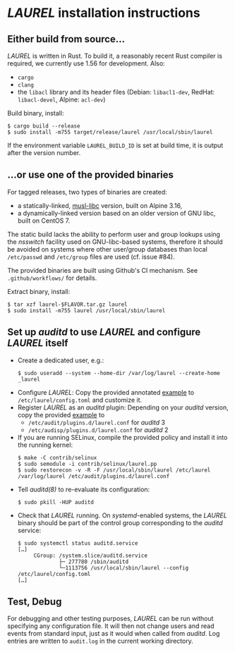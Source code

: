 # _LAUREL_ installation instructions

## Either build from source…

_LAUREL_ is written in Rust. To build it, a reasonably recent Rust compiler is required, we currently use 1.56 for development. Also:
- `cargo`
- `clang`
- the `libacl` library and its header files (Debian: `libacl1-dev`, RedHat: `libacl-devel`, Alpine: `acl-dev`)

Build binary, install:
``` console
$ cargo build --release
$ sudo install -m755 target/release/laurel /usr/local/sbin/laurel
```
If the environment variable `LAUREL_BUILD_ID` is set at build time, it is output after the version number.

## …or use one of the provided binaries

For tagged releases, two types of binaries are created:

- a statically-linked, [musl-libc](https://musl.libc.org) version, built on Alpine 3.16,
- a dynamically-linked version based on an older version of GNU libc, built on CentOS 7.

The static build lacks the ability to perform user and group lookups using the _nsswitch_ facility used on GNU-libc-based systems, therefore it should be avoided on systems where other user/group databases than local `/etc/passwd` and `/etc/group` files are used (cf. issue #84).

The provided binaries are built using Github's CI mechanism. See `.github/workflows/` for details.

Extract binary, install:
``` console
$ tar xzf laurel-$FLAVOR.tar.gz laurel
$ sudo install -m755 laurel /usr/local/sbin/laurel
```

## Set up _auditd_ to use _LAUREL_ and configure _LAUREL_ itself

- Create a dedicated user, e.g.:
    ``` console
    $ sudo useradd --system --home-dir /var/log/laurel --create-home _laurel
    ```
- Configure _LAUREL_: Copy the provided annotated [example](etc/laurel/config.toml) to `/etc/laurel/config.toml` and customize it.
- Register _LAUREL_ as an _auditd_ plugin: Depending on your _auditd_ version, copy the provided [example](etc/audit/plugins.d/laurel.conf) to
    - `/etc/audit/plugins.d/laurel.conf` for _auditd_ 3
    - `/etc/audisp/plugins.d/laurel.conf` for _auditd_ 2
- If you are running SELinux, compile the provided policy and install it into the running kernel:
    ``` console
    $ make -C contrib/selinux
    $ sudo semodule -i contrib/selinux/laurel.pp
    $ sudo restorecon -v -R -F /usr/local/sbin/laurel /etc/laurel /var/log/laurel /etc/audit/plugins.d/laurel.conf
    ```
- Tell _auditd(8)_ to re-evaluate its configuration:
    ``` console
    $ sudo pkill -HUP auditd
    ```
- Check that _LAUREL_ running. On _systemd_-enabled systems, the _LAUREL_ binary should be part of the control group corresponding to the _auditd_ service:
    ``` console
    $ sudo systemctl status auditd.service
    […]
         CGroup: /system.slice/auditd.service
                 ├─ 277780 /sbin/auditd
                 └─1113756 /usr/local/sbin/laurel --config /etc/laurel/config.toml
    […]
    ```

## Test, Debug

For debugging and other testing purposes, _LAUREL_ can be run without specifying any configuration file. It will then not change users and read events from standard input, just as it would when called from _auditd_. Log entries are written to `audit.log` in the current working directory.
